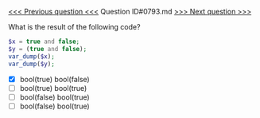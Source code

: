 [<<< Previous question <<<](0792.md)  Question ID#0793.md  [>>> Next question >>>](0794.md) 

What is the result of the following code?


```php
$x = true and false;
$y = (true and false);
var_dump($x);
var_dump($y);
```

- [x] bool(true)
bool(false)
- [ ] bool(true)
bool(true)
- [ ] bool(false)
bool(true)
- [ ] bool(false)
bool(true)

